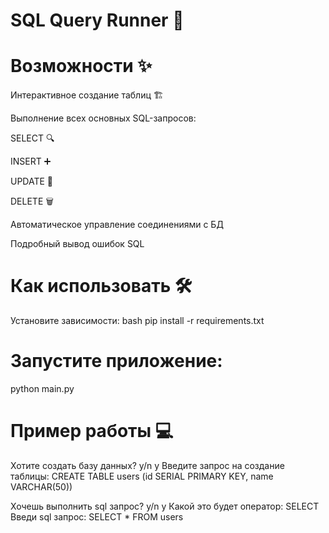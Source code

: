 # SQL Query Runner 🚀

# Возможности ✨
Интерактивное создание таблиц 🏗️

Выполнение всех основных SQL-запросов:

SELECT 🔍

INSERT ➕

UPDATE 🔄

DELETE 🗑️

Автоматическое управление соединениями с БД

Подробный вывод ошибок SQL

# Как использовать 🛠️
Установите зависимости:
bash
pip install -r requirements.txt

# Запустите приложение:
python main.py

# Пример работы 💻
Хотите создать базу данных? y/n y
Введите запрос на создание таблицы:
CREATE TABLE users (id SERIAL PRIMARY KEY, name VARCHAR(50))

Хочешь выполнить sql запрос? y/n y
Какой это будет оператор: SELECT
Введи sql запрос: SELECT * FROM users
